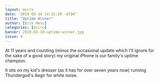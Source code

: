 ```yaml
---
layout: micro
date: ‘2019-03-10 14:32:29 -0700’
title: "Uptime Winner"
author: [Erik Hess]
categories: [micro]
banner: 2019-03-10-uptime-winner.jpg
issue: 4
---
```


At 11 years and counting (minus the occasional update which I'll ignore for the sake of a good story) my original iPhone is our family's uptime champion. 

It sits on my kid's dresser (as it has for over seven years now) running Thundergod's Aegir for white noise. 